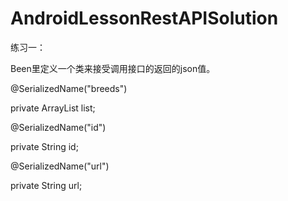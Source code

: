 # AndroidLessonRestAPISolution

练习一：

Been里定义一个类来接受调用接口的返回的json值。  

@SerializedName("breeds")  

private ArrayList<String> list;   
  
@SerializedName("id")  

private String id;  

@SerializedName("url")  

private  String url;  


